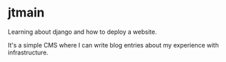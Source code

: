 # jtmain

Learning about django and how to deploy a website. 

It's a simple CMS where I can write blog entries about my experience with infrastructure.

